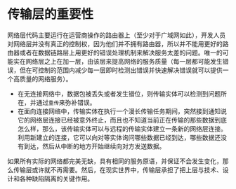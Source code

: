 # 传输层的重要性
网络层代码主要运行在运营商操作的路由器上（至少对于广域网如此），开发人员对网络层并没有真正的控制权，因为他们并不拥有路由器，所以并不能用更好的路由器或者在数据链路层上用更好的错误处理机制来解决服务太差的问题。唯一的可能实在网络层之上在加一层，由该层来提高网络的服务质量（每一层都可能发生错误，但在可控制的范围内减少每一层即时检测出错误并快速解决错误就可以提供一个高质量的网络服务）。

- 在无连接网络中，数据包被丢失或者发生错位，则传输实体可以检测到问题所在，并通过`重传`来弥补错误。    
- 在面向连接网络中，传输实体在执行一个漫长传输任务期间，突然接到通知说它的网络层连接已经被意外终止，而且也不知道当前正在传输的那些数据到底怎么样，那么，该传输实体可以与远程的传输实体建立一条新的网络层连接。利用新建立的连接，它可以向对等实体询问哪些数据已经到达，哪些数据还没有到达，然后从中断的地方开始继续向对方发送数据。

如果所有实际的网络都完美无缺，具有相同的服务原语，并保证不会发生变化，那么传输层或许就不再需要。然后，在现实世界中，传输层承担了把上层与技术、设计和各种缺陷隔离的关键作用。
